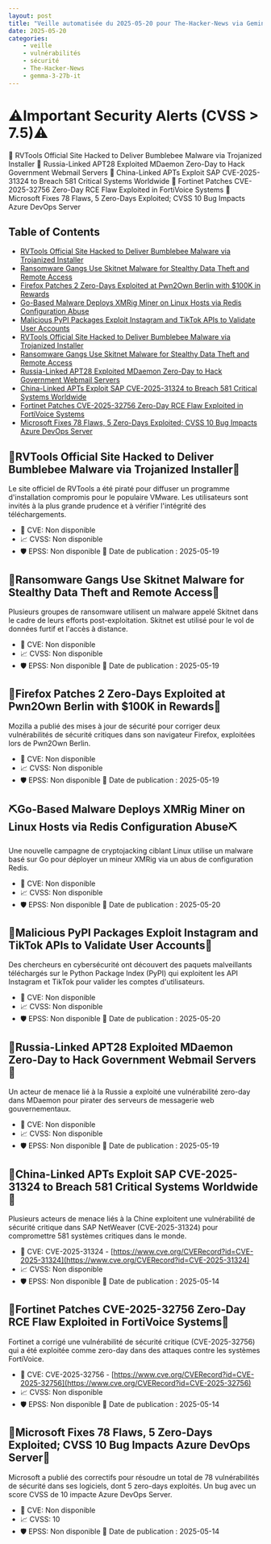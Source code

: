 ```yaml
---
layout: post
title: "Veille automatisée du 2025-05-20 pour The-Hacker-News via Gemini gemma-3-27b-it"
date: 2025-05-20
categories:
    - veille
    - vulnérabilités
    - sécurité
    - The-Hacker-News
    - gemma-3-27b-it
---
```

# ⚠️Important Security Alerts (CVSS > 7.5)⚠️
🚨 RVTools Official Site Hacked to Deliver Bumblebee Malware via Trojanized Installer
🚨 Russia-Linked APT28 Exploited MDaemon Zero-Day to Hack Government Webmail Servers
🚨 China-Linked APTs Exploit SAP CVE-2025-31324 to Breach 581 Critical Systems Worldwide
🚨 Fortinet Patches CVE-2025-32756 Zero-Day RCE Flaw Exploited in FortiVoice Systems
🚨 Microsoft Fixes 78 Flaws, 5 Zero-Days Exploited; CVSS 10 Bug Impacts Azure DevOps Server

## Table of Contents
* [RVTools Official Site Hacked to Deliver Bumblebee Malware via Trojanized Installer](https://thehackernews.com/2025/05/rvtools-official-site-hacked-to-deliver.html)
* [Ransomware Gangs Use Skitnet Malware for Stealthy Data Theft and Remote Access](https://thehackernews.com/2025/05/ransomware-gangs-use-skitnet-malware.html)
* [Firefox Patches 2 Zero-Days Exploited at Pwn2Own Berlin with $100K in Rewards](https://thehackernews.com/2025/05/firefox-patches-2-zero-days-exploited.html)
* [Go-Based Malware Deploys XMRig Miner on Linux Hosts via Redis Configuration Abuse](https://thehackernews.com/2025/05/go-based-malware-deploys-xmrig-miner-on.html)
* [Malicious PyPI Packages Exploit Instagram and TikTok APIs to Validate User Accounts](https://thehackernews.com/2025/05/malicious-pypi-packages-exploit.html)
* [RVTools Official Site Hacked to Deliver Bumblebee Malware via Trojanized Installer](https://thehackernews.com/2025/05/rvtools-official-site-hacked-to-deliver.html)
* [Ransomware Gangs Use Skitnet Malware for Stealthy Data Theft and Remote Access](https://thehackernews.com/2025/05/ransomware-gangs-use-skitnet-malware.html)
* [Russia-Linked APT28 Exploited MDaemon Zero-Day to Hack Government Webmail Servers](https://thehackernews.com/2025/05/russia-linked-apt28-exploited-mdaemon.html)
* [China-Linked APTs Exploit SAP CVE-2025-31324 to Breach 581 Critical Systems Worldwide](https://thehackernews.com/2025/05/china-linked-apts-exploit-sap-cve-2025.html)
* [Fortinet Patches CVE-2025-32756 Zero-Day RCE Flaw Exploited in FortiVoice Systems](https://thehackernews.com/2025/05/fortinet-patches-cve-2025-32756-zero.html)
* [Microsoft Fixes 78 Flaws, 5 Zero-Days Exploited; CVSS 10 Bug Impacts Azure DevOps Server](https://thehackernews.com/2025/05/microsoft-fixes-78-flaws-5-zero-days.html)

## 🚨RVTools Official Site Hacked to Deliver Bumblebee Malware via Trojanized Installer🚨
Le site officiel de RVTools a été piraté pour diffuser un programme d'installation compromis pour le populaire VMware. Les utilisateurs sont invités à la plus grande prudence et à vérifier l'intégrité des téléchargements.
* 🐛 CVE: Non disponible
* 📈 CVSS: Non disponible
* 🛡️ EPSS: Non disponible
📅 Date de publication : 2025-05-19

## 🚨Ransomware Gangs Use Skitnet Malware for Stealthy Data Theft and Remote Access🚨
Plusieurs groupes de ransomware utilisent un malware appelé Skitnet dans le cadre de leurs efforts post-exploitation. Skitnet est utilisé pour le vol de données furtif et l'accès à distance.
* 🐛 CVE: Non disponible
* 📈 CVSS: Non disponible
* 🛡️ EPSS: Non disponible
📅 Date de publication : 2025-05-19

## 🦊Firefox Patches 2 Zero-Days Exploited at Pwn2Own Berlin with $100K in Rewards🦊
Mozilla a publié des mises à jour de sécurité pour corriger deux vulnérabilités de sécurité critiques dans son navigateur Firefox, exploitées lors de Pwn2Own Berlin.
* 🐛 CVE: Non disponible
* 📈 CVSS: Non disponible
* 🛡️ EPSS: Non disponible
📅 Date de publication : 2025-05-19

## ⛏️Go-Based Malware Deploys XMRig Miner on Linux Hosts via Redis Configuration Abuse⛏️
Une nouvelle campagne de cryptojacking ciblant Linux utilise un malware basé sur Go pour déployer un mineur XMRig via un abus de configuration Redis.
* 🐛 CVE: Non disponible
* 📈 CVSS: Non disponible
* 🛡️ EPSS: Non disponible
📅 Date de publication : 2025-05-20

## 🐍Malicious PyPI Packages Exploit Instagram and TikTok APIs to Validate User Accounts🐍
Des chercheurs en cybersécurité ont découvert des paquets malveillants téléchargés sur le Python Package Index (PyPI) qui exploitent les API Instagram et TikTok pour valider les comptes d'utilisateurs.
* 🐛 CVE: Non disponible
* 📈 CVSS: Non disponible
* 🛡️ EPSS: Non disponible
📅 Date de publication : 2025-05-20

## 🚨Russia-Linked APT28 Exploited MDaemon Zero-Day to Hack Government Webmail Servers🚨
Un acteur de menace lié à la Russie a exploité une vulnérabilité zero-day dans MDaemon pour pirater des serveurs de messagerie web gouvernementaux.
* 🐛 CVE: Non disponible
* 📈 CVSS: Non disponible
* 🛡️ EPSS: Non disponible
📅 Date de publication : 2025-05-19

## 🚨China-Linked APTs Exploit SAP CVE-2025-31324 to Breach 581 Critical Systems Worldwide🚨
Plusieurs acteurs de menace liés à la Chine exploitent une vulnérabilité de sécurité critique dans SAP NetWeaver (CVE-2025-31324) pour compromettre 581 systèmes critiques dans le monde.
* 🐛 CVE: CVE-2025-31324 - [https://www.cve.org/CVERecord?id=CVE-2025-31324](https://www.cve.org/CVERecord?id=CVE-2025-31324)
* 📈 CVSS: Non disponible
* 🛡️ EPSS: Non disponible
📅 Date de publication : 2025-05-14

## 🚨Fortinet Patches CVE-2025-32756 Zero-Day RCE Flaw Exploited in FortiVoice Systems🚨
Fortinet a corrigé une vulnérabilité de sécurité critique (CVE-2025-32756) qui a été exploitée comme zero-day dans des attaques contre les systèmes FortiVoice.
* 🐛 CVE: CVE-2025-32756 - [https://www.cve.org/CVERecord?id=CVE-2025-32756](https://www.cve.org/CVERecord?id=CVE-2025-32756)
* 📈 CVSS: Non disponible
* 🛡️ EPSS: Non disponible
📅 Date de publication : 2025-05-14

## 🚨Microsoft Fixes 78 Flaws, 5 Zero-Days Exploited; CVSS 10 Bug Impacts Azure DevOps Server🚨
Microsoft a publié des correctifs pour résoudre un total de 78 vulnérabilités de sécurité dans ses logiciels, dont 5 zero-days exploités. Un bug avec un score CVSS de 10 impacte Azure DevOps Server.
* 🐛 CVE: Non disponible
* 📈 CVSS: 10
* 🛡️ EPSS: Non disponible
📅 Date de publication : 2025-05-14
